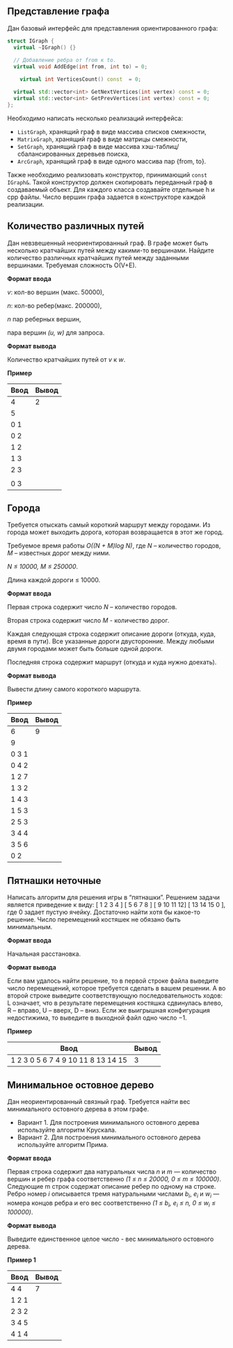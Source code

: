 ## Представление графа

Дан базовый интерфейс для представления ориентированного графа:

```cpp
struct IGraph {
  virtual ~IGraph() {}
	
  // Добавление ребра от from к to.
  virtual void AddEdge(int from, int to) = 0;

	virtual int VerticesCount() const  = 0;

  virtual std::vector<int> GetNextVertices(int vertex) const = 0;
  virtual std::vector<int> GetPrevVertices(int vertex) const = 0;
};
```

Необходимо написать несколько реализаций интерфейса:

  - ```ListGraph```, хранящий граф в виде массива списков смежности,
  - ```MatrixGraph```, хранящий граф в виде матрицы смежности,
  - ```SetGraph```, хранящий граф в виде массива хэш-таблиц/сбалансированных деревьев поиска,
  - ```ArcGraph```, хранящий граф в виде одного массива пар {from, to}.

Также необходимо реализовать конструктор, принимающий ```const IGraph&```. Такой конструктор должен скопировать переданный граф в создаваемый объект.
Для каждого класса создавайте отдельные h и cpp файлы.
Число вершин графа задается в конструкторе каждой реализации.

## Количество различных путей
Дан невзвешенный неориентированный граф. В графе может быть несколько кратчайших путей между какими-то вершинами. Найдите количество различных кратчайших путей между заданными вершинами. Требуемая сложность O(V+E). 

**Формат ввода**

*v*: кол-во вершин (макс. 50000),

*n*: кол-во ребер(макс. 200000),

*n* пар реберных вершин,

пара вершин *(u, w)* для запроса. 

**Формат вывода**

Количество кратчайших путей от *v* к *w*. 

**Пример**

| Ввод | Вывод |
|------|-------|
| 4    | 2     |
| 5    |       |
| 0 1  |       |
| 0 2  |       |
| 1 2  |       |
| 1 3  |       |
| 2 3  |       |
|      |       |
| 0 3  |       |

## Города

Требуется отыскать самый короткий маршрут между городами. Из города может выходить дорога, которая возвращается в этот же город.

Требуемое время работы *O((N + M)log N)*, где *N* – количество городов, *M* – известных дорог между ними.

*N ≤ 10000, M ≤ 250000*.

Длина каждой дороги ≤ 10000.

**Формат ввода**

Первая строка содержит число *N* – количество городов.

Вторая строка содержит число *M* - количество дорог.

Каждая следующая строка содержит описание дороги (откуда, куда, время в пути). Все указанные дороги двусторонние. Между любыми двумя городами может быть больше одной дороги.

Последняя строка содержит маршрут (откуда и куда нужно доехать).

**Формат вывода**

Вывести длину самого короткого маршрута.

**Пример**

| Ввод  | Вывод |
|-------|-------|
| 6     | 9     |
| 9     |       |
| 0 3 1 |       |
| 0 4 2 |       |
| 1 2 7 |       |
| 1 3 2 |       |
| 1 4 3 |       |
| 1 5 3 |       |
| 2 5 3 |       |
| 3 4 4 |       |
| 3 5 6 |       |
| 0 2   |       |

## Пятнашки неточные

Написать алгоритм для решения игры в “пятнашки”. Решением задачи является приведение к виду: [ 1 2 3 4 ] [ 5 6 7 8 ] [ 9 10 11 12] [ 13 14 15 0 ], где 0 задает пустую ячейку. Достаточно найти хотя бы какое-то решение. Число перемещений костяшек не обязано быть минимальным. 

**Формат ввода**

Начальная расстановка.

**Формат вывода**

Если вам удалось найти решение, то в первой строке файла выведите число перемещений, которое требуется сделать в вашем решении. А во второй строке выведите соответствующую последовательность ходов: L означает, что в результате перемещения костяшка сдвинулась влево, R – вправо, U – вверх, D – вниз. Если же выигрышная конфигурация недостижима, то выведите в выходной файл одно число −1. 

**Пример**

| Ввод                               | Вывод |
|------------------------------------|-------|
| 1 2 3 0 5 6 7 4 9 10 11 8 13 14 15 | 3     |


## Минимальное остовное дерево

Дан неориентированный связный граф. Требуется найти вес минимального остовного дерева в этом графе.
  - Вариант 1. Для построения минимального остовного дерева используйте алгоритм Крускала.
  - Вариант 2. Для построения минимального остовного дерева используйте алгоритм Прима.

**Формат ввода**

Первая строка содержит два натуральных числа *n* и *m* — количество вершин и ребер графа соответственно *(1 ≤ n ≤ 20000, 0 ≤ m ≤ 100000)*.
Следующие m строк содержат описание ребер по одному на строке.
Ребро номер *i* описывается тремя натуральными числами *b<sub>i</sub>*, *e<sub>i</sub>* и *w<sub>i</sub>* — номера концов ребра и его вес соответственно *(1 ≤ b<sub>i</sub>, e<sub>i</sub> ≤ n, 0 ≤ w<sub>i</sub> ≤ 100000)*.

**Формат вывода**

Выведите единственное целое число - вес минимального остовного дерева.


**Пример 1**

| Ввод  | Вывод |
|-------|-------|
| 4 4   | 7     |
| 1 2 1 |       |
| 2 3 2 |       |
| 3 4 5 |       |
| 4 1 4 |       |

